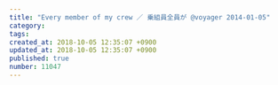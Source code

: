 ```yaml
---
title: "Every member of my crew ／ 乗組員全員が @voyager 2014-01-05"
category: 
tags: 
created_at: 2018-10-05 12:35:07 +0900
updated_at: 2018-10-05 12:35:07 +0900
published: true
number: 11047
---
```



